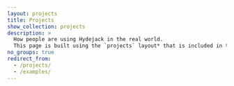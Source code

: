 ```yaml
---
layout: projects
title: Projects
show_collection: projects
description: >
  How people are using Hydejack in the real world. 
  This page is built using the `projects` layout* that is included in the PRO version.
no_groups: true
redirect_from:
  - /projects/
  - /examples/
---
```


<!-- If you'd like to have your blog or project featured here, please contact me at [mail@hydejack.com](mailto:mail@hydejack.com).  
I'm specifically looking for sites with Hydejack 9 (free or PRO) that show variety and customization.
{:.note title="Call to action"}

<br/> -->